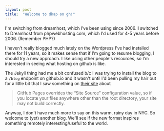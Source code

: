 ```yaml
---
layout: post
title:  "Welcome to dkap on gh!"
---
```


I'm switching from dreamhost, which I've been using since 2006. I switched to
Dreamhost from phpwebhosting.com, which I'd used for 4-5 years before 2006. (Remember PHP?) 

I haven't really blogged much lately on the Wordpress I've had installed there
for 11 years, so it makes sense that if I'm going to resume blogging, I should try a new approach. 
I like using other people's resources, so I'm interested in seeing what hosting
on github is like. 

The Jekyll thing had me a bit confused b/c I was trying to install the blog to
a `/blog` endpoint on github.io and it wasn't until I'd been pulling my hair out
for a little bit that I saw something on [their
site](https://jekyllrb.com/docs/github-pages/) about
> GitHub Pages overrides the “Site Source” configuration value, so if you locate your files anywhere other than the root directory, your site may not build correctly.

Anyway, I don't have much more to say on this warm, rainy day in NYC. So welcome to (yet) another blog. We'll see if the new format inspires something
remotely interesting/useful to the world.
